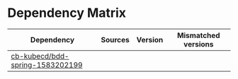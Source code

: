 # Dependency Matrix

Dependency | Sources | Version | Mismatched versions
---------- | ------- | ------- | -------------------
[cb-kubecd/bdd-spring-1583202199](https://github.com/cb-kubecd/bdd-spring-1583202199.git) |  | []() | 

